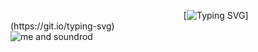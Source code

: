⠀⠀⠀⠀⠀⠀⠀⠀⠀⠀⠀⠀⠀⠀⠀⠀⠀⠀⠀⠀⠀⠀⠀⠀⠀⠀⠀[![Typing SVG](https://readme-typing-svg.demolab.com?font=Comic+Neue&pause=1000&color=FFC884D7&width=435&lines=but+when+i+met+you+right+away+i+knew;you+would+never+ever%2C+ever+hurt+me.)](https://git.io/typing-svg)
⠀⠀⠀⠀⠀⠀⠀⠀⠀⠀⠀⠀⠀⠀⠀⠀⠀⠀⠀⠀⠀⠀⠀⠀⠀⠀![me and soundrod](https://files.catbox.moe/acschm.png)
